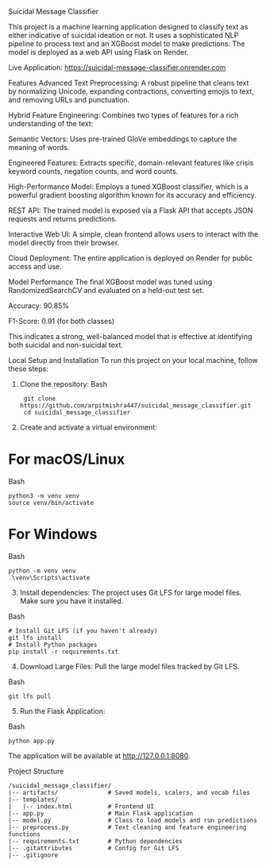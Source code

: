 Suicidal Message Classifier

This project is a machine learning application designed to classify text as either indicative of suicidal ideation or not. It uses a sophisticated NLP pipeline to process text and an XGBoost model to make predictions. The model is deployed as a web API using Flask on Render.

Live Application: https://suicidal-message-classifier.onrender.com

Features
Advanced Text Preprocessing: A robust pipeline that cleans text by normalizing Unicode, expanding contractions, converting emojis to text, and removing URLs and punctuation.

Hybrid Feature Engineering: Combines two types of features for a rich understanding of the text:

Semantic Vectors: Uses pre-trained GloVe embeddings to capture the meaning of words.

Engineered Features: Extracts specific, domain-relevant features like crisis keyword counts, negation counts, and word counts.

High-Performance Model: Employs a tuned XGBoost classifier, which is a powerful gradient boosting algorithm known for its accuracy and efficiency.

REST API: The trained model is exposed via a Flask API that accepts JSON requests and returns predictions.

Interactive Web UI: A simple, clean frontend allows users to interact with the model directly from their browser.

Cloud Deployment: The entire application is deployed on Render for public access and use.

Model Performance
The final XGBoost model was tuned using RandomizedSearchCV and evaluated on a held-out test set.

Accuracy: 90.85%

F1-Score: 0.91 (for both classes)

This indicates a strong, well-balanced model that is effective at identifying both suicidal and non-suicidal text.

Local Setup and Installation
To run this project on your local machine, follow these steps:

1. Clone the repository:
Bash

        git clone https://github.com/arpitmishra447/suicidal_message_classifier.git
        cd suicidal_message_classifier

4. Create and activate a virtual environment:

# For macOS/Linux
Bash

    python3 -m venv venv
    source venv/bin/activate


# For Windows
Bash

    python -m venv venv
    .\venv\Scripts\activate


3. Install dependencies:
The project uses Git LFS for large model files. Make sure you have it installed.

Bash

    # Install Git LFS (if you haven't already)
    git lfs install
    # Install Python packages
    pip install -r requirements.txt

4. Download Large Files:
Pull the large model files tracked by Git LFS.

Bash

    git lfs pull

5. Run the Flask Application:

Bash

    python app.py

The application will be available at http://127.0.0.1:8080.


Project Structure

    /suicidal_message_classifier/
    |-- artifacts/              # Saved models, scalers, and vocab files
    |-- templates/
    |   |-- index.html          # Frontend UI
    |-- app.py                  # Main Flask application
    |-- model.py                # Class to load models and run predictions
    |-- preprocess.py           # Text cleaning and feature engineering functions
    |-- requirements.txt        # Python dependencies
    |-- .gitattributes          # Config for Git LFS
    |-- .gitignore
